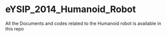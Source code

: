 eYSIP_2014_Humanoid_Robot
=========================

All the Documents and codes related to the Humanoid robot is available in this repo
